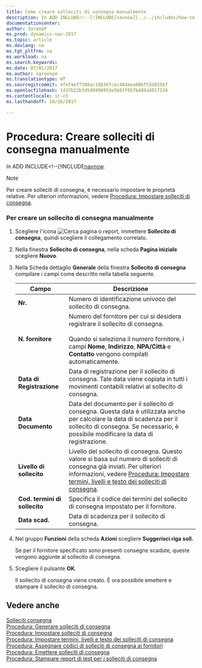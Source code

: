 ```yaml
---
title: Come creare solleciti di consegna manualmente
description: In ADD INCLUDE<!--[!INCLUDE[navnow](../../includes/how-to-generate-delivery-reminders.md).
documentationcenter: 
author: SorenGP
ms.prod: dynamics-nav-2017
ms.topic: article
ms.devlang: na
ms.tgt_pltfrm: na
ms.workload: na
ms.search.keywords: 
ms.date: 07/01/2017
ms.author: sgroespe
ms.translationtype: HT
ms.sourcegitcommit: 4fefaef7380ac10836fcac404eea006f55d8556f
ms.openlocfilehash: 1437b22bfd5d8998953e5683f057bdd4a5017134
ms.contentlocale: it-ch
ms.lasthandoff: 10/16/2017

---
```

# <a name="how-to-create-delivery-reminders-manually"></a>Procedura: Creare solleciti di consegna manualmente
In ADD INCLUDE<!--[!INCLUDE[navnow](../../includes/how-to-generate-delivery-reminders.md).  
  
> [!NOTE]  
>  Per creare solleciti di consegna, è necessario impostare le proprietà relative. Per ulteriori informazioni, vedere [Procedura: Impostare solleciti di consegna](how-to-set-up-delivery-reminders.md).  
  
### <a name="to-create-a-delivery-reminder-manually"></a>Per creare un sollecito di consegna manualmente  
  
1.  Scegliere l'icona ![Cerca pagina o report](media/ui-search/search_small.png "icona Cerca pagina o report"), immettere **Sollecito di consegna**, quindi scegliere il collegamento correlato.  
  
2.  Nella finestra **Sollecito di consegna**, nella scheda **Pagina iniziale** scegliere **Nuovo**.  
  
3.  Nella Scheda dettaglio **Generale** della finestra **Sollecito di consegna** compilare i campi come descritto nella tabella seguente.  
  
    |Campo|Descrizione|  
    |---------------------------------|---------------------------------------|  
    |**Nr.**|Numero di identificazione univoco del sollecito di consegna.|  
    |**N. fornitore**|Numero del fornitore per cui si desidera registrare il sollecito di consegna.<br /><br /> Quando si seleziona il numero fornitore, i campi **Nome**, **Indirizzo**, **NPA/Città** e **Contatto** vengono compilati automaticamente.|  
    |**Data di Registrazione**|Data di registrazione per il sollecito di consegna. Tale data viene copiata in tutti i movimenti contabili relativi al sollecito di consegna.|  
    |**Data Documento**|Data del documento per il sollecito di consegna. Questa data è utilizzata anche per calcolare la data di scadenza per il sollecito di consegna. Se necessario, è possibile modificare la data di registrazione.|  
    |**Livello di sollecito**|Livello del sollecito di consegna. Questo valore si basa sul numero di solleciti di consegna già inviati. Per ulteriori informazioni, vedere [Procedura: Impostare termini, livelli e testo dei solleciti di consegna](how-to-set-up-delivery-reminder-terms-levels-and-text.md).|  
    |**Cod. termini di sollecito**|Specifica il codice dei termini del sollecito di consegna impostato per il fornitore.|  
    |**Data scad.**|Data di scadenza per il sollecito di consegna.|  
  
4.  Nel gruppo **Funzioni** della scheda **Azioni** scegliere **Suggerisci riga soll.**  
  
     Se per il fornitore specificato sono presenti consegne scadute, queste vengono aggiunte al sollecito di consegna.  
  
5.  Scegliere il pulsante **OK**.  
  
     Il sollecito di consegna viene creato. È ora possibile emettere e stampare il sollecito di consegna.  
  
## <a name="see-also"></a>Vedere anche  
 [Solleciti consegna](delivery-reminders.md)   
 [Procedura: Generare solleciti di consegna](how-to-generate-delivery-reminders.md)   
 [Procedura: Impostare solleciti di consegna](how-to-set-up-delivery-reminders.md)   
 [Procedura: Impostare termini, livelli e testo dei solleciti di consegna](how-to-set-up-delivery-reminder-terms-levels-and-text.md)   
 [Procedura: Assegnare codici di solleciti di consegna ai fornitori](how-to-assign-delivery-reminder-codes-to-vendors.md)   
 [Procedura: Emettere solleciti di consegna](how-to-issue-delivery-reminders.md)   
 [Procedura: Stampare report di test per i solleciti di consegna](how-to-print-test-reports-for-delivery-reminders.md)
